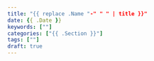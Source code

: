 ```yaml
---
title: "{{ replace .Name "-" " " | title }}"
date: {{ .Date }}
keywords: [""]
categories: ["{{ .Section }}"]
tags: [""]
draft: true
---
```


